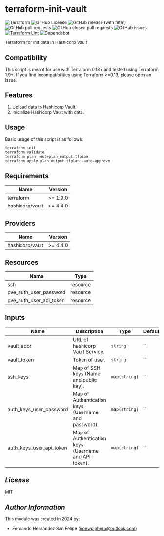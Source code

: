 # terraform-init-vault

![Terraform](https://img.shields.io/badge/terraform-%235835CC.svg?style=flat&logo=terraform&logoColor=white)
![GitHub License](https://img.shields.io/github/license/ironwolphern/terraform-init-vault)
![GitHub release (with filter)](https://img.shields.io/github/v/release/ironwolphern/terraform-init-vault)
![GitHub pull requests](https://img.shields.io/github/issues-pr/ironwolphern/terraform-init-vault)
![GitHub closed pull requests](https://img.shields.io/github/issues-pr-closed/ironwolphern/terraform-init-vault)
![GitHub issues](https://img.shields.io/github/issues/ironwolphern/terraform-init-vault)
[![Terraform Lint](https://github.com/ironwolphern/terraform-init-vault/actions/workflows/terraform-validation.yml/badge.svg)](https://github.com/ironwolphern/terraform-init-vault/actions/workflows/terraform-validation.yml)
![Dependabot](https://badgen.net/github/dependabot/ironwolphern/terraform-init-vault)

Terraform for init data in Hashicorp Vault

## Compatibility

This script is meant for use with Terraform 0.13+ and tested using Terraform 1.9+. If you find incompatibilities using Terraform >=0.13, please open an issue.

## Features

1. Upload data to Hashicorp Vault.
2. Inicialize Hashicorp Vault with data.

## Usage

Basic usage of this script is as follows:

```shell
terraform init
terraform validate
terraform plan -out=plan_output.tfplan
terraform apply plan_output.tfplan -auto-approve
```

<!-- BEGINNING OF PRE-COMMIT-TERRAFORM DOCS HOOK -->
## Requirements

| Name | Version |
|------|---------|
| terraform | >= 1.9.0 |
| hashicorp/vault | >= 4.4.0 |

## Providers

| Name | Version |
|------|---------|
| hashicorp/vault | >= 4.4.0 |

## Resources

| Name | Type |
|------|------|
| ssh | resource |
| pve_auth_user_password | resource |
| pve_auth_user_api_token | resource |

## Inputs

| Name | Description | Type | Default | Required |
|------|-------------|------|---------|:--------:|
| vault_addr | URL of hashicorp Vault Service. | `string` | `` | yes |
| vault_token | Token of user. | `string` | `` | yes |
| ssh_keys | Map of SSH keys (Name and public key). | `map(string)` | `` | no |
| auth_keys_user_password | Map of Authentication keys (Username and password). | `map(string)` | `` | no |
| auth_keys_user_api_token | Map of Authentication keys (Username and API token). | `map(string)` | `` | no |


<!-- END OF PRE-COMMIT-TERRAFORM DOCS HOOK -->

## *License*

MIT

## *Author Information*

This module was created in 2024 by:

- Fernando Hernández San Felipe (<ironwolphern@outlook.com>)
